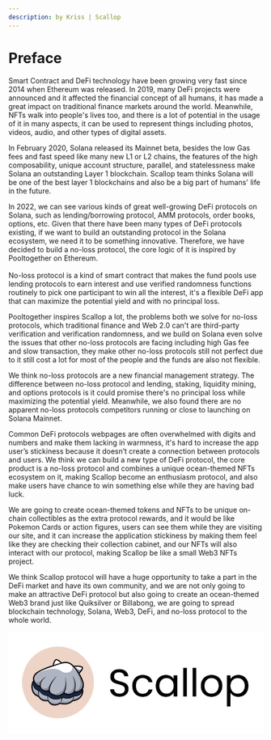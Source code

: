 ```yaml
---
description: by Kriss | Scallop
---
```


# Preface

Smart Contract and DeFi technology have been growing very fast since 2014 when Ethereum was released. In 2019, many DeFi projects were announced and it affected the financial concept of all humans, it has made a great impact on traditional finance markets around the world. Meanwhile, NFTs walk into people's lives too, and there is a lot of potential in the usage of it in many aspects, it can be used to represent things including photos, videos, audio, and other types of digital assets.

In February 2020, Solana released its Mainnet beta, besides the low Gas fees and fast speed like many new L1 or L2 chains, the features of the high composability, unique account structure, parallel, and statelessness make Solana an outstanding Layer 1 blockchain. Scallop team thinks Solana will be one of the best layer 1 blockchains and also be a big part of humans' life in the future.

In 2022, we can see various kinds of great well-growing DeFi protocols on Solana, such as lending/borrowing protocol, AMM protocols, order books, options, etc. Given that there have been many types of DeFi protocols existing, if we want to build an outstanding protocol in the Solana ecosystem, we need it to be something innovative. Therefore, we have decided to build a no-loss protocol, the core logic of it is inspired by Pooltogether on Ethereum.\
\
No-loss protocol is a kind of smart contract that makes the fund pools use lending protocols to earn interest and use verified randomness functions routinely to pick one participant to win all the interest, it's a flexible DeFi app that can maximize the potential yield and with no principal loss.

Pooltogether inspires Scallop a lot, the problems both we solve for no-loss protocols, which traditional finance and Web 2.0 can't are third-party verification and verification randomness, and we build on Solana even solve the issues that other no-loss protocols are facing including high Gas fee and slow transaction, they make other no-loss protocols still not perfect due to it still cost a lot for most of the people and the funds are also not flexible.

We think no-loss protocols are a new financial management strategy. The difference between no-loss protocol and lending, staking, liquidity mining, and options protocols is it could promise there's no principal loss while maximizing the potential yield. Meanwhile, we also found there are no apparent no-loss protocols competitors running or close to launching on Solana Mainnet.

Common DeFi protocols webpages are often overwhelmed with digits and numbers and make them lacking in warmness, it's hard to increase the app user’s stickiness because it doesn’t create a connection between protocols and users. We think we can build a new type of DeFi protocol, the core product is a no-loss protocol and combines a unique ocean-themed NFTs ecosystem on it, making Scallop become an enthusiasm protocol, and also make users have chance to win something else while they are having bad luck.

We are going to create ocean-themed tokens and NFTs to be unique on-chain collectibles as the extra protocol rewards, and it would be like Pokemon Cards or action figures, users can see them while they are visiting our site, and it can increase the application stickiness by making them feel like they are checking their collection cabinet, and our NFTs will also interact with our protocol, making Scallop be like a small Web3 NFTs project.

We think Scallop protocol will have a huge opportunity to take a part in the DeFi market and have its own community, and we are not only going to make an attractive DeFi protocol but also going to create an ocean-themed Web3 brand just like Quiksilver or Billabong, we are going to spread blockchain technology, Solana, Web3, DeFi, and no-loss protocol to the whole world.

![](<.gitbook/assets/image (21).png>)
